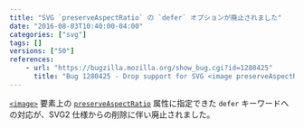 ```yaml
---
title: "SVG `preserveAspectRatio` の `defer` オプションが廃止されました"
date: "2016-08-03T10:40:00-04:00"
categories: ["svg"]
tags: []
versions: ["50"]
references:
    - url: "https://bugzilla.mozilla.org/show_bug.cgi?id=1280425"
      title: "Bug 1280425 - Drop support for SVG <image preserveAspectRatio=\"defer ...\">"
---
```

[`<image>`](https://developer.mozilla.org/docs/Web/SVG/Element/image) 要素上の [`preserveAspectRatio`](https://developer.mozilla.org/docs/Web/SVG/Attribute/preserveAspectRatio) 属性に指定できた `defer` キーワードへの対応が、SVG2 仕様からの削除に伴い廃止されました。

